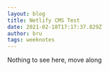 ```yaml
---
layout: blog
title: Netlify CMS Test
date: 2021-02-18T17:17:37.829Z
author: bru
tags: weeknotes
---
```

Nothing to see here, move along